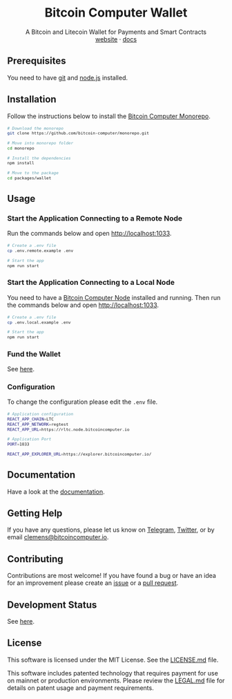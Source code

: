 <div align="center">
  <h1>Bitcoin Computer Wallet</h1>
  <p>
    A Bitcoin and Litecoin Wallet for Payments and Smart Contracts
    <br />
    <a href="http://bitcoincomputer.io/">website</a> &#183; <a href="http://docs.bitcoincomputer.io/">docs</a>
  </p>
</div>

## Prerequisites

You need to have [git](https://www.git-scm.com/) and [node.js](https://nodejs.org/) installed.

## Installation

Follow the instructions below to install the [Bitcoin Computer Monorepo](https://github.com/bitcoin-computer/monorepo).

<font size=1>

```sh
# Download the monorepo
git clone https://github.com/bitcoin-computer/monorepo.git

# Move into monorepo folder
cd monorepo

# Install the dependencies
npm install

# Move to the package
cd packages/wallet
```

</font>

## Usage

### Start the Application Connecting to a Remote Node

Run the commands below and open [http://localhost:1033](http://localhost:1033).

<font size=1>

```bash
# Create a .env file
cp .env.remote.example .env

# Start the app
npm run start
```

</font>

### Start the Application Connecting to a Local Node

You need to have a [Bitcoin Computer Node](https://github.com/bitcoin-computer/monorepo/tree/main/packages/node#readme) installed and running. Then run the commands below and open [http://localhost:1033](http://localhost:1033).

<font size=1>

```bash
# Create a .env file
cp .env.local.example .env

# Start the app
npm run start
```

</font>

### Fund the Wallet

See [here](https://github.com/bitcoin-computer/monorepo/tree/main/packages/node#fund-the-wallet).

### Configuration

To change the configuration please edit the `.env` file.

<font size=1>

```bash
# Application configuration
REACT_APP_CHAIN=LTC
REACT_APP_NETWORK=regtest
REACT_APP_URL=https://rltc.node.bitcoincomputer.io

# Application Port
PORT=1033

REACT_APP_EXPLORER_URL=https://explorer.bitcoincomputer.io/

```

</font>

## Documentation

Have a look at the [documentation](https://docs.bitcoincomputer.io/).

## Getting Help

If you have any questions, please let us know on <a href="https://t.me/thebitcoincomputer" target="_blank">Telegram</a>, <a href="https://twitter.com/TheBitcoinToken" target="_blank">Twitter</a>, or by email clemens@bitcoincomputer.io.

## Contributing

Contributions are most welcome! If you have found a bug or have an idea for an improvement please create an [issue](https://github.com/bitcoin-computer/monorepo/issues) or a [pull request](https://github.com/bitcoin-computer/monorepo/pulls).

## Development Status

See [here](https://github.com/bitcoin-computer/monorepo/tree/main/packages/lib#development-status).

## License

This software is licensed under the MIT License. See the [LICENSE.md](./LICENSE.md) file.

This software includes patented technology that requires payment for use on mainnet or production environments. Please review the [LEGAL.md](./LEGAL.md) file for details on patent usage and payment requirements.

[node]: https://github.com/bitcoin-computer/monorepo/tree/main/packages/node

